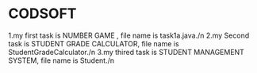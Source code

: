 # CODSOFT
1.my first task is NUMBER GAME , file name is task1a.java./n
2.my Second task is STUDENT GRADE CALCULATOR, file name is StudentGradeCalculator./n
3.my thired task is STUDENT MANAGEMENT SYSTEM, file name is Student./n
